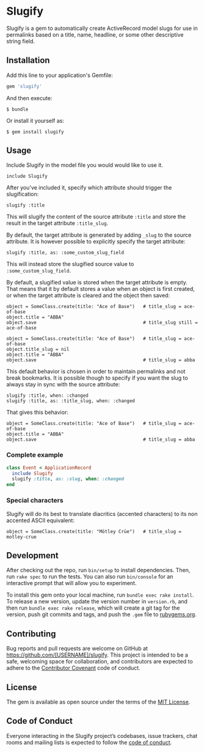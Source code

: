 # Slugify

Slugify is a gem to automatically create ActiveRecord model slugs for use in permalinks based on a title, name, headline, or some other descriptive string field.

## Installation

Add this line to your application's Gemfile:

```ruby
gem 'slugify'
```

And then execute:

    $ bundle

Or install it yourself as:

    $ gem install slugify

## Usage

Include Slugify in the model file you would would like to use it.


```
include Slugify
```

After you've included it, specify which attribute should trigger the slugification:

```
slugify :title
```

This will slugify the content of the source attribute `:title` and store the result in the target attribute `:title_slug`. 

By default, the target attribute is generated by adding `_slug` to the source attribute. It is however possible to explicitly specify the target attribute:

```
slugify :title, as: :some_custom_slug_field
```

This will instead store the slugified source value to `:some_custom_slug_field`.

By default, a slugified value is stored when the target attribute is empty. That means that it by default stores a value when an object is first created, or when the target attribute is cleared and the object then saved:

```
object = SomeClass.create(title: "Ace of Base")   # title_slug = ace-of-base
object.title = "ABBA"
object.save                                       # title_slug still = ace-of-base

object = SomeClass.create(title: "Ace of Base")   # title_slug = ace-of-base
object.title_slug = nil
object.title = "ABBA"
object.save                                       # title_slug = abba
```

This default behavior is chosen in order to maintain permalinks and not break bookmarks. It is possible though to specify if you want the slug to always stay in sync with the source attribute:

```
slugify :title, when: :changed
slugify :title, as: :title_slug, when: :changed
```

That gives this behavior: 

```
object = SomeClass.create(title: "Ace of Base")   # title_slug = ace-of-base
object.title = "ABBA"
object.save                                       # title_slug = abba
```

### Complete example

```ruby
class Event < ApplicationRecord
  include Slugify
  slugify :title, as: :slug, when: :changed
end
```

### Special characters

Slugify will do its best to translate diacritics (accented characters) to its non accented ASCII equivalent:

```
object = SomeClass.create(title: "Mötley Crüe")   # title_slug = motley-crue
```

## Development

After checking out the repo, run `bin/setup` to install dependencies. Then, run `rake spec` to run the tests. You can also run `bin/console` for an interactive prompt that will allow you to experiment.

To install this gem onto your local machine, run `bundle exec rake install`. To release a new version, update the version number in `version.rb`, and then run `bundle exec rake release`, which will create a git tag for the version, push git commits and tags, and push the `.gem` file to [rubygems.org](https://rubygems.org).

## Contributing

Bug reports and pull requests are welcome on GitHub at https://github.com/[USERNAME]/slugify. This project is intended to be a safe, welcoming space for collaboration, and contributors are expected to adhere to the [Contributor Covenant](http://contributor-covenant.org) code of conduct.

## License

The gem is available as open source under the terms of the [MIT License](https://opensource.org/licenses/MIT).

## Code of Conduct

Everyone interacting in the Slugify project’s codebases, issue trackers, chat rooms and mailing lists is expected to follow the [code of conduct](https://github.com/arcticleo/slugify/blob/master/CODE_OF_CONDUCT.md).
